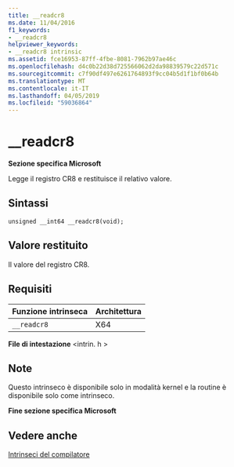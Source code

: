 ```yaml
---
title: __readcr8
ms.date: 11/04/2016
f1_keywords:
- __readcr8
helpviewer_keywords:
- __readcr8 intrinsic
ms.assetid: fce16953-87ff-4fbe-8081-7962b97ae46c
ms.openlocfilehash: d4c0b22d38d725566062d2da98839579c22d571c
ms.sourcegitcommit: c7f90df497e6261764893f9cc04b5d1f1bf0b64b
ms.translationtype: MT
ms.contentlocale: it-IT
ms.lasthandoff: 04/05/2019
ms.locfileid: "59036864"
---
```

# <a name="readcr8"></a>__readcr8

**Sezione specifica Microsoft**

Legge il registro CR8 e restituisce il relativo valore.

## <a name="syntax"></a>Sintassi

```
unsigned __int64 __readcr8(void);
```

## <a name="return-value"></a>Valore restituito

Il valore del registro CR8.

## <a name="requirements"></a>Requisiti

|Funzione intrinseca|Architettura|
|---------------|------------------|
|`__readcr8`|X64|

**File di intestazione** \<intrin. h >

## <a name="remarks"></a>Note

Questo intrinseco è disponibile solo in modalità kernel e la routine è disponibile solo come intrinseco.

**Fine sezione specifica Microsoft**

## <a name="see-also"></a>Vedere anche

[Intrinseci del compilatore](../intrinsics/compiler-intrinsics.md)